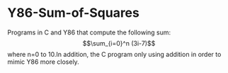 # Y86-Sum-of-Squares
Programs in C and Y86 that compute the following sum: $$\sum_{i=0}^n (3i-7)$$ where n=0 to 10.In addition, the C program only using addition in order to mimic Y86 more closely. 

